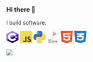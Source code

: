 ### Hi there 👋

I build software.

<p float="left">
  <img width="32" height="32" src="https://github.com/KaidenX04/KaidenX04/blob/main/c--4.svg">
  <img width="32" height="32" src="https://github.com/KaidenX04/KaidenX04/blob/main/logo-javascript.svg">
  <img width="32" height="32" src="https://github.com/KaidenX04/KaidenX04/blob/main/python-5.svg">
  <img width="32" height="32" src="https://github.com/KaidenX04/KaidenX04/blob/main/microsoft-sql-server-1.svg">
  <img width="32" height="32" src="https://github.com/KaidenX04/KaidenX04/blob/main/html-1.svg">
  <img width="32" height="32" src="https://github.com/KaidenX04/KaidenX04/blob/main/css-3.svg">
</p>

![](https://github.com/KaidenX04/KaidenX04/blob/main/banner.gif)
<!--
**KaidenX04/KaidenX04** is a ✨ _special_ ✨ repository because its `README.md` (this file) appears on your GitHub profile.

Here are some ideas to get you started:

- 🔭 I’m currently working on ...
- 🌱 I’m currently learning ...
- 👯 I’m looking to collaborate on ...
- 🤔 I’m looking for help with ...
- 💬 Ask me about ...
- 📫 How to reach me: ...
- 😄 Pronouns: ...
- ⚡ Fun fact: ...
-->
